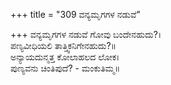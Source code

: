 +++
title = "309 ವನ್ಯಮೃಗಗಳ ನಡುವೆ"

+++
ವನ್ಯಮೃಗಗಳ ನಡುವೆ ಗೋವು ಬಂದೇನಹುದು?।  
ಪಣ್ಯವೀಧಿಯಲಿ ತಾತ್ತ್ವಿಕನಿಗೇನಹುದು?॥  
ಅನ್ಯಾಯದುನ್ಮತ್ತ ಕೋಲಾಹಲದ ಲೋಕ।  
ಪುಣ್ಯವನು ಚಿಂತಿಪುದೆ? - ಮಂಕುತಿಮ್ಮ॥  
